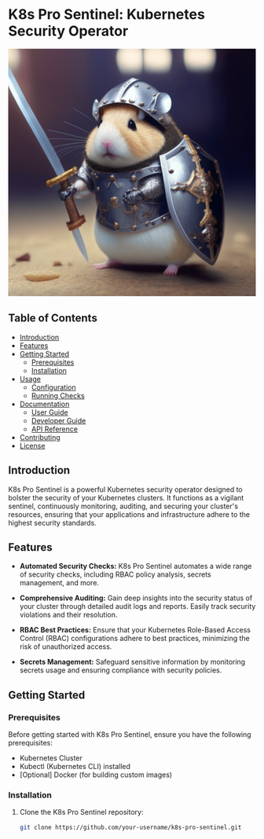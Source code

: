 # K8s Pro Sentinel: Kubernetes Security Operator

![K8s Pro Sentinel Logo](assets/img/pro-logo.png)

## Table of Contents

- [Introduction](#introduction)
- [Features](#features)
- [Getting Started](#getting-started)
  - [Prerequisites](#prerequisites)
  - [Installation](#installation)
- [Usage](#usage)
  - [Configuration](#configuration)
  - [Running Checks](#running-checks)
- [Documentation](#documentation)
  - [User Guide](#user-guide)
  - [Developer Guide](#developer-guide)
  - [API Reference](#api-reference)
- [Contributing](#contributing)
- [License](#license)

## Introduction

K8s Pro Sentinel is a powerful Kubernetes security operator designed to bolster the security of your Kubernetes clusters. It functions as a vigilant sentinel, continuously monitoring, auditing, and securing your cluster's resources, ensuring that your applications and infrastructure adhere to the highest security standards.

## Features

- **Automated Security Checks:** K8s Pro Sentinel automates a wide range of security checks, including RBAC policy analysis, secrets management, and more.

- **Comprehensive Auditing:** Gain deep insights into the security status of your cluster through detailed audit logs and reports. Easily track security violations and their resolution.

- **RBAC Best Practices:** Ensure that your Kubernetes Role-Based Access Control (RBAC) configurations adhere to best practices, minimizing the risk of unauthorized access.

- **Secrets Management:** Safeguard sensitive information by monitoring secrets usage and ensuring compliance with security policies.

## Getting Started

### Prerequisites

Before getting started with K8s Pro Sentinel, ensure you have the following prerequisites:

- Kubernetes Cluster
- Kubectl (Kubernetes CLI) installed
- [Optional] Docker (for building custom images)

### Installation

1. Clone the K8s Pro Sentinel repository:

   ```sh
   git clone https://github.com/your-username/k8s-pro-sentinel.git


